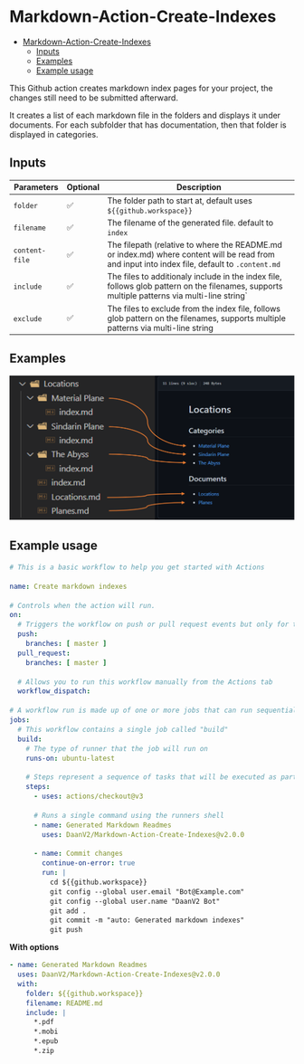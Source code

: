 # Markdown-Action-Create-Indexes

- [Markdown-Action-Create-Indexes](#markdown-action-create-indexes)
  - [Inputs](#inputs)
  - [Examples](#examples)
  - [Example usage](#example-usage)

This Github action creates markdown index pages for your project, the changes still need to be submitted afterward.

It creates a list of each markdown file in the folders and displays it under documents. For each subfolder that has documentation, then that folder is displayed in categories.

## Inputs

| Parameters     | Optional | Description                                                                                                                                    |
| -------------- | -------- | ---------------------------------------------------------------------------------------------------------------------------------------------- |
| `folder`       | ✅        | The folder path to start at, default uses `${{github.workspace}}`                                                                              |
| `filename`     | ✅        | The filename of the generated file. default to `index`                                                                                         |
| `content-file` | ✅        | The filepath (relative to where the README.md or index.md) where content will be read from and input into index file, default to `.content.md` |
| `include`      | ✅        | The files to additionaly include in the index file, follows glob pattern on the filenames, supports multiple patterns via multi-line string`   |
| `exclude`      | ✅        | The files to exclude from the index file, follows glob pattern on the filenames, supports multiple patterns via multi-line string              |

## Examples

![example](https://raw.githubusercontent.com/DaanV2/Markdown-Action-Create-Indexes/main/assets/example.PNG)

## Example usage

```yml
# This is a basic workflow to help you get started with Actions

name: Create markdown indexes

# Controls when the action will run. 
on:
  # Triggers the workflow on push or pull request events but only for the master branch
  push:
    branches: [ master ]
  pull_request:
    branches: [ master ]

  # Allows you to run this workflow manually from the Actions tab
  workflow_dispatch:

# A workflow run is made up of one or more jobs that can run sequentially or in parallel
jobs:
  # This workflow contains a single job called "build"
  build:
    # The type of runner that the job will run on
    runs-on: ubuntu-latest

    # Steps represent a sequence of tasks that will be executed as part of the job
    steps:
      - uses: actions/checkout@v3

      # Runs a single command using the runners shell
      - name: Generated Markdown Readmes
        uses: DaanV2/Markdown-Action-Create-Indexes@v2.0.0

      - name: Commit changes
        continue-on-error: true
        run: |
          cd ${{github.workspace}}
          git config --global user.email "Bot@Example.com"
          git config --global user.name "DaanV2 Bot"
          git add .
          git commit -m "auto: Generated markdown indexes"
          git push
```

**With options**
```yaml
- name: Generated Markdown Readmes
  uses: DaanV2/Markdown-Action-Create-Indexes@v2.0.0
  with: 
    folder: ${{github.workspace}}
    filename: README.md
    include: |
      *.pdf
      *.mobi
      *.epub
      *.zip
```
